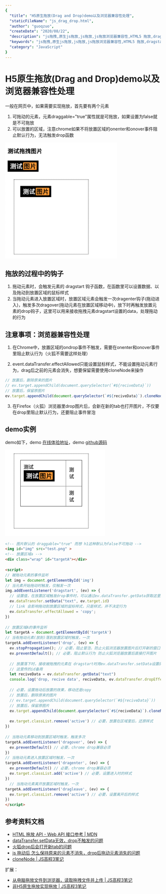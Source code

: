 ```yaml
---
{
  "title": "H5原生拖放(Drag and Drop)demo以及浏览器兼容性处理",
  "staticFileName": "js_drag_drop.html",
  "author": "guoqzuo",
  "createDate": "2020/08/22",
  "description": "js拖拽,原生js拖放,js拖放,js拖放浏览器兼容性,HTML5 拖放,dragstart,drop,一般在网页中，如果需要实现拖放，首先要有两个元素：1. 可拖动的元素，元素draggable='true' 属性就是可拖放，如果设置为false就是不可拖放 2. 可以放置的区域，注意chrome如果不将放置区域的onenter和onover事件阻止默认行为，无法触发drop函数。拖放的过程中的钩子 1. 拖动元素时，会触发元素的 dragstart 钩子函数，在函数里可以设置数据、以及拖动到放置区域的鼠标样式 2. 当拖动元素进入放置区域时，放置区域元素会触发一次dragenter钩子(拖动进入)，触发多次dragover(拖动元素在放置区域移动中)，放下时再触发放置元素的drop钩子，这里可以用来接收拖拽元素dragstart设置的data，处理拖动的行为",
  "keywords": "js拖拽,原生js拖放,js拖放,js拖放浏览器兼容性,HTML5 拖放,dragstart,drop",
  "category": "JavaScript"
}
---
```


# H5原生拖放(Drag and Drop)demo以及浏览器兼容性处理

一般在网页中，如果需要实现拖放，首先要有两个元素
1. 可拖动的元素，元素draggable="true"属性就是可拖放，如果设置为false就是不可拖放
2. 可以放置的区域，注意chrome如果不将放置区域的onenter和onover事件阻止默认行为，无法触发drop函数

![js_drag_1.png](../../../images/blog/js/js_drag_1.png)

## 拖放的过程中的钩子
1. 拖动元素时，会触发元素的 dragstart 钩子函数，在函数里可以设置数据、以及拖动到放置区域的鼠标样式
2. 当拖动元素进入放置区域时，放置区域元素会触发一次dragenter钩子(拖动进入)，触发多次dragover(拖动元素在放置区域移动中)，放下时再触发放置元素的drop钩子，这里可以用来接收拖拽元素dragstart设置的data，处理拖动的行为

## 注意事项：浏览器兼容性处理

1. 在Chrome中，放置区域的ondrop事件不触发，需要在onenter和onover事件里阻止默认行为（火狐不需要这样处理）

2. event.dataTransfer.effectAllowed只能设置鼠标样式，不能设置拖动元素行为，drag后之前的元素会消失，想要保留需要使用cloneNode来操作
  
```js
// 放置后，删除原来的图片
// ev.target.appendChild(document.querySelector(`#${reciveData}`))
// 放置后，保留原图片
ev.target.appendChild(document.querySelector(`#${reciveData}`).cloneNode(true))
```

3. 在Firefox（火狐）浏览器里drop图片后，会新在新的tab也打开图片，不仅要在drop里阻止默认行为，还要阻止事件冒泡

## demo实例
demo如下，demo [在线体验地址](https://zuoxiaobai.github.io/fedemo/src/DebugDemo/%E6%8B%96%E5%8A%A8%E5%9B%BE%E7%89%87demo/)，demo [github源码](https://github.com/zuoxiaobai/fedemo/blob/master/src/DebugDemo/%E6%8B%96%E5%8A%A8%E5%9B%BE%E7%89%87demo/index.html)

![js_drag_2.png](../../../images/blog/js/js_drag_2.png)

```html
<!-- 图片默认的 draggable="true" 而想 h1这种默认为false不可拖动 -->
<img id="img" src="test.png" >
<!-- 放置区域a -->
<div class="wrap" id="targetA"></div>

<script>
// 被拖动元素的事件监听
let img = document.getElementById('img')
// 当元素开始拖动时触发，仅触发一次
img.addEventListener('dragstart', (ev) => {
  // 设置值，在放置区域触发drop事件时，可以通过ev.dataTransfer.getData获取这里的值
  ev.dataTransfer.setData("text", ev.target.id)
  // link 会影响拖动到放置区域的鼠标样式，只是样式，并不决定行为 
  ev.dataTransfer.effectAllowed = 'copy'; 
})

// 放置区域A的事件监听
let targetA = document.getElementById('targetA')
// 当有拖动元素(放到)落到放置区域时触发，一次
targetA.addEventListener('drop', (ev) => {
  ev.stopPropagation(); // 必要，阻止冒泡，防止火狐浏览器放置图片后打开新的窗口
  ev.preventDefault(); // 必要，阻止默认行为 防止火狐浏览器放置后直接打开图片

  // 放置落下时，接收被拖拽的元素在 dragstart时用ev.dataTransfer.setData设置的值
  // 这里传的id备用
  let reciveData = ev.dataTransfer.getData("text")
  console.log('drop, recive data', reciveData, ev.dataTransfer.dropEffect)

  // 必要，设置拖动后放置的效果，移动还是copy
  // 放置后，删除原来的图片
  // ev.target.appendChild(document.querySelector(`#${reciveData}`))
  // 放置后，保留原图片
  ev.target.appendChild(document.querySelector(`#${reciveData}`).cloneNode(true))

  ev.target.classList.remove('active') // 必要，放置在区域里后，还原样式
})

// 当拖动元素移动到放置区域时触发，触发多次
targetA.addEventListener('dragover', (ev) => {
  ev.preventDefault() // 必要，chrome drop兼容必须
})
// 当拖动元素进入放置区域时触发，一次
targetA.addEventListener('dragenter', (ev) => {
  ev.preventDefault() // 必要，chrome drop兼容必须
  ev.target.classList.add('active') // 必要，设置进入时的样式
})
  // 当拖动元素离开放置区域时触发，一次
targetA.addEventListener('dragleave', (ev) => {
  ev.target.classList.remove('active') // 必要，设置离开后的样式
})
</script>
```

## 参考资料文档

- [HTML 拖放 API - Web API 接口参考 | MDN](https://developer.mozilla.org/zh-CN/docs/Web/API/HTML_Drag_and_Drop_API)
- [dataTransfer.setData无效，drop不触发的问题](https://segmentfault.com/q/1010000011761601/)
- [火狐drop后会打开新tab的问题](https://www.cnblogs.com/liulei-cherry/p/8440609.html)
- [js 拖动后,怎么保持原来的元素不消失，drop后拖动元素消失的问题](https://zhidao.baidu.com/question/1449513599728916460.html)
- [cloneNode | JS高程3笔记](https://www.yuque.com/guoqzuo/js_es6/hoglme)

扩展：

- [从电脑拖放文件到浏览器，读取拖拽文件并上传 | JS高程3笔记](https://www.yuque.com/guoqzuo/js_es6/nocthb#bdcc30d7)
- [非H5原生拖放实现拖放 | JS高程3笔记](https://www.yuque.com/guoqzuo/js_es6/aquxsq#eeddf2fd)
